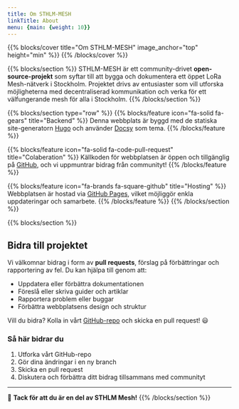 ```yaml
---
title: Om STHLM-MESH
linkTitle: About
menu: {main: {weight: 10}}
---
```

{{% blocks/cover title="Om STHLM-MESH" image_anchor="top" height="min" %}}
{{% /blocks/cover %}}

{{% blocks/section %}}
STHLM-MESH är ett community-drivet **open-source-projekt** som syftar till att bygga och dokumentera ett öppet LoRa Mesh-nätverk i Stockholm. 
Projektet drivs av entusiaster som vill utforska möjligheterna med decentraliserad kommunikation och verka för ett välfungerande mesh för alla i Stockholm.
{{% /blocks/section %}}

{{% blocks/section type="row" %}}
{{% blocks/feature icon="fa-solid fa-gears" title="Backend" %}}
Denna webbplats är byggd med de statiska site-generatorn [Hugo](https://gohugo.io/) och använder [Docsy](https://www.docsy.dev/) som tema.
{{% /blocks/feature %}}

{{% blocks/feature icon="fa-solid fa-code-pull-request" title="Colaberation" %}}
Källkoden för webbplatsen är öppen och tillgänglig på [GitHub](https://github.com/Roslund/sthlm-mesh), och vi uppmuntrar bidrag från communityt!
{{% /blocks/feature %}}

{{% blocks/feature icon="fa-brands fa-square-github" title="Hosting" %}}
Webbplatsen är hostad via [GitHub Pages](https://pages.github.com/), vilket möjliggör enkla uppdateringar och samarbete.
{{% /blocks/feature %}}
{{% /blocks/section %}}


{{% blocks/section %}}
## Bidra till projektet

Vi välkomnar bidrag i form av **pull requests**, förslag på förbättringar och rapportering av fel. Du kan hjälpa till genom att:

- Uppdatera eller förbättra dokumentationen
- Föreslå eller skriva guider och artiklar
- Rapportera problem eller buggar
- Förbättra webbplatsens design och struktur

Vill du bidra? Kolla in vårt [GitHub-repo](https://github.com/Roslund/sthlm-mesh) och skicka en pull request! 😃

### Så här bidrar du
1. Utforka vårt GitHub-repo
2. Gör dina ändringar i en ny branch
3. Skicka en pull request
4. Diskutera och förbättra ditt bidrag tillsammans med communityt


---

🎉 **Tack för att du är en del av STHLM Mesh!**
{{% /blocks/section %}}